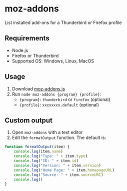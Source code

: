 # moz-addons

List installed add-ons for a Thunderbird or Firefox profile

## Requirements

- Node.js
- Firefox or Thunderbird
- Supported OS: Windows, Linux, MacOS

## Usage

1. Download [moz-addons.js](moz-addons.js)
2. Run `node moz-addons {program} {profile}`:
   - `{program}`: `thunderbird` or `firefox` (optional)
   - `{profile}`: `xxxxxxxx.default` (optional)

## Custom output

1. Open `moz-addons` with a text editor
2. Edit the `formatOutput` function. The default is:

```javascript
function formatOutput(item) {
    console.log(item.name)
    console.log("Type: " + item.type)
    console.log("ID: " + item.id)
    console.log("Version: " + item.version)
    console.log("Home Page: " + item.homepageURL)
    console.log("Source: " + item.sourceURI)
    console.log()
}
```